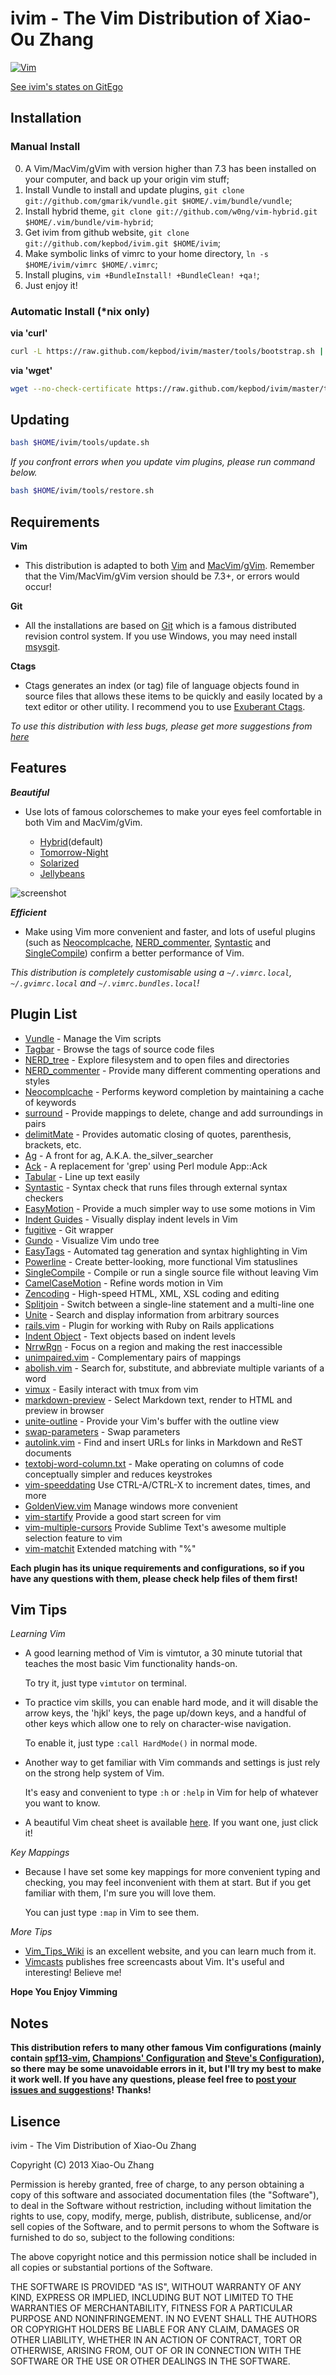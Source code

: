 # ivim - The Vim Distribution of Xiao-Ou Zhang

[![Vim](http://www.vim.org/images/vim_editor.gif)](http://www.vim.org/)

[See ivim's states on GitEgo](http://gitego.com/kepbod/ivim#watchers?interval=by_day)

## Installation

### Manual Install

0. A Vim/MacVim/gVim with version higher than 7.3 has been installed on your computer, and back up your origin vim stuff;
1. Install Vundle to install and update plugins, `git clone git://github.com/gmarik/vundle.git $HOME/.vim/bundle/vundle`;
2. Install hybrid theme, `git clone git://github.com/w0ng/vim-hybrid.git $HOME/.vim/bundle/vim-hybrid`;
3. Get ivim from github website, `git clone git://github.com/kepbod/ivim.git $HOME/ivim`;
4. Make symbolic links of vimrc to your home directory, `ln -s $HOME/ivim/vimrc $HOME/.vimrc`;
5. Install plugins, `vim +BundleInstall! +BundleClean! +qa!`;
6. Just enjoy it!

### Automatic Install (*nix only)

**via 'curl'**

```bash
curl -L https://raw.github.com/kepbod/ivim/master/tools/bootstrap.sh | bash
```

**via 'wget'**

```bash
wget --no-check-certificate https://raw.github.com/kepbod/ivim/master/tools/bootstrap.sh -O - | bash
```

## Updating

```bash
bash $HOME/ivim/tools/update.sh
```

*If you confront errors when you update vim plugins, please run command below.*

```bash
bash $HOME/ivim/tools/restore.sh
```

## Requirements

**Vim**

 * This distribution is adapted to both [Vim](http://www.vim.org/download.php) and [MacVim](http://www.vim.org/download.php#mac)/[gVim](http://www.vim.org/download.php#pc). Remember that the Vim/MacVim/gVim version should be 7.3+, or errors would occur!

**Git**

 * All the installations are based on [Git](http://git-scm.com/) which is a famous distributed revision control system. If you use Windows, you may need install [msysgit](http://msysgit.github.com//).

**Ctags**

 * Ctags generates an index (or tag) file of language objects found in source files that allows these items to be quickly and easily located by a text editor or other utility. I recommend you to use [Exuberant Ctags](http://ctags.sourceforge.net/).

*To use this distribution with less bugs, please get more suggestions from [here](https://github.com/kepbod/ivim/wiki/Tips-for-ivim)*

## Features

***Beautiful***

 * Use lots of famous colorschemes to make your eyes feel comfortable in both Vim and MacVim/gVim.

    * [Hybrid](https://github.com/w0ng/vim-hybrid)(default)
    * [Tomorrow-Night](https://github.com/chriskempson/tomorrow-theme)
    * [Solarized](https://github.com/altercation/vim-colors-solarized)
    * [Jellybeans](https://github.com/nanotech/jellybeans.vim)

 ![screenshot](https://lh6.googleusercontent.com/-e-CWpdeh7GA/UJuyYagHmDI/AAAAAAAAAHU/k4hYnUHv2xg/s910/Tooltip_005.png)

***Efficient***

 * Make using Vim more convenient and faster, and lots of useful plugins (such as [Neocomplcache](https://github.com/Shougo/neocomplcache), [NERD_commenter](https://github.com/scrooloose/nerdcommenter), [Syntastic](https://github.com/scrooloose/syntastic) and [SingleCompile](https://github.com/xuhdev/SingleCompile)) confirm a better performance of Vim.

*This distribution is completely customisable using a `~/.vimrc.local`, `~/.gvimrc.local` and `~/.vimrc.bundles.local`!*

## Plugin List

 * [Vundle](https://github.com/gmarik/vundle) - Manage the Vim scripts
 * [Tagbar](https://github.com/majutsushi/tagbar) - Browse the tags of source code files
 * [NERD_tree](https://github.com/scrooloose/nerdtree) - Explore filesystem and to open files and directories
 * [NERD_commenter](https://github.com/scrooloose/nerdcommenter) - Provide many different commenting operations and styles
 * [Neocomplcache](https://github.com/Shougo/neocomplcache) - Performs keyword completion by maintaining a cache of keywords
 * [surround](https://github.com/tpope/vim-surround) - Provide mappings to delete, change and add surroundings in pairs
 * [delimitMate](https://github.com/Raimondi/delimitMate) - Provides automatic closing of quotes, parenthesis, brackets, etc.
 * [Ag](https://github.com/rking/ag.vim) - A front for ag, A.K.A. the_silver_searcher
 * [Ack](https://github.com/mileszs/ack.vim) - A replacement for 'grep' using Perl module App::Ack
 * [Tabular](https://github.com/nathanaelkane/vim-indent-guides) - Line up text easily
 * [Syntastic](https://github.com/scrooloose/syntastic) - Syntax check that runs files through external syntax checkers
 * [EasyMotion](https://github.com/Lokaltog/vim-easymotion) - Provide a much simpler way to use some motions in Vim
 * [Indent Guides](https://github.com/mutewinter/vim-indent-guides) - Visually display indent levels in Vim
 * [fugitive](https://github.com/tpope/vim-fugitive) - Git wrapper
 * [Gundo](https://github.com/sjl/gundo.vim) - Visualize Vim undo tree
 * [EasyTags](https://github.com/xolox/vim-easytags) - Automated tag generation and syntax highlighting in Vim
 * [Powerline](https://github.com/Lokaltog/powerline) - Create better-looking, more functional Vim statuslines
 * [SingleCompile](https://github.com/xuhdev/SingleCompile) - Compile or run a single source file without leaving Vim
 * [CamelCaseMotion](https://github.com/bkad/CamelCaseMotion) - Refine words motion in Vim
 * [Zencoding](https://github.com/mattn/zencoding-vim) - High-speed HTML, XML, XSL coding and editing
 * [Splitjoin](https://github.com/AndrewRadev/splitjoin.vim) - Switch between a single-line statement and a multi-line one
 * [Unite](https://github.com/Shougo/unite.vim) - Search and display information from arbitrary sources
 * [rails.vim](https://github.com/tpope/vim-rails) - Plugin for working with Ruby on Rails applications
 * [Indent Object](https://github.com/michaeljsmith/vim-indent-object) - Text objects based on indent levels
 * [NrrwRgn](https://github.com/chrisbra/NrrwRgn) - Focus on a region and making the rest inaccessible
 * [unimpaired.vim](https://github.com/tpope/vim-unimpaired) - Complementary pairs of mappings
 * [abolish.vim](https://github.com/tpope/vim-abolish) - Search for, substitute, and abbreviate multiple variants of a word
 * [vimux](https://github.com/benmills/vimux) - Easily interact with tmux from vim
 * [markdown-preview](https://github.com/swaroopch/vim-markdown-preview) - Select Markdown text, render to HTML and preview in browser
 * [unite-outline](https://github.com/h1mesuke/unite-outline) - Provide your Vim's buffer with the outline view
 * [swap-parameters](https://github.com/mutewinter/swap-parameters) - Swap parameters
 * [autolink.vim](https://github.com/sampsyo/autolink.vim) - Find and insert URLs for links in Markdown and ReST documents
 * [textobj-word-column.txt](https://github.com/coderifous/textobj-word-column.vim) - Make operating on columns of code conceptually simpler and reduces keystrokes
 * [vim-speeddating](https://github.com/tpope/vim-speeddating) Use CTRL-A/CTRL-X to increment dates, times, and more
 * [GoldenView.vim](https://github.com/zhaocai/GoldenView.Vim) Manage windows more convenient
 * [vim-startify](https://github.com/mhinz/vim-startify) Provide a good start screen for vim
 * [vim-multiple-cursors](https://github.com/terryma/vim-multiple-cursors) Provide Sublime Text's awesome multiple selection feature to vim
 * [vim-matchit](https://github.com/tsaleh/vim-matchit) Extended matching with "%"

**Each plugin has its unique requirements and configurations, so if you have any questions with them, please check help files of them first!**

## Vim Tips

*Learning Vim*

* A good learning method of Vim is vimtutor, a 30 minute tutorial that teaches the most basic Vim functionality hands-on.

    To try it, just type `vimtutor` on terminal.

* To practice vim skills, you can enable hard mode, and it will disable the arrow keys, the 'hjkl' keys, the page up/down keys, and a handful of other keys which allow one to rely on character-wise navigation.

    To enable it, just type `:call HardMode()` in normal mode.

* Another way to get familiar with Vim commands and settings is just rely on the strong help system of Vim.

    It's easy and convenient to type `:h` or `:help` in Vim for help of whatever you want to know.

* A beautiful Vim cheat sheet is available [here](http://michael.peopleofhonoronly.com/vim/). If you want one, just click it!

*Key Mappings*

* Because I have set some key mappings for more convenient typing and checking, you may feel inconvenient with them at start. But if you get familiar with them, I'm sure you will love them.

    You can just type `:map` in Vim to see them.

*More Tips*

* [Vim_Tips_Wiki](http://vim.wikia.com/wiki/Vim_Tips_Wiki) is an excellent website, and you can learn much from it.
* [Vimcasts](http://vimcasts.org) publishes free screencasts about Vim. It's useful and interesting! Believe me!

**Hope You Enjoy Vimming**

## Notes

**This distribution refers to many other famous Vim configurations (mainly contain [spf13-vim](https://github.com/spf13/spf13-vim), [Champions' Configuration](https://github.com/mutewinter/dot_vim) and [Steve's Configuration](https://github.com/sjl/dotfiles/tree/master/vim)), so there may be some unavoidable errors in it, but I'll try my best to make it work well. If you have any questions, please feel free to [post your issues and suggestions](https://github.com/kepbod/ivim/issues)! Thanks!**

## Lisence

ivim - The Vim Distribution of Xiao-Ou Zhang

Copyright (C) 2013 Xiao-Ou Zhang

Permission is hereby granted, free of charge, to any person obtaining
a copy of this software and associated documentation files (the "Software"),
to deal in the Software without restriction, including without limitation
the rights to use, copy, modify, merge, publish, distribute, sublicense,
and/or sell copies of the Software, and to permit persons to whom the 
Software is furnished to do so, subject to the following conditions:

The above copyright notice and this permission notice shall be included
in all copies or substantial portions of the Software.

THE SOFTWARE IS PROVIDED "AS IS", WITHOUT WARRANTY OF ANY KIND,
EXPRESS OR IMPLIED, INCLUDING BUT NOT LIMITED TO THE WARRANTIES
OF MERCHANTABILITY, FITNESS FOR A PARTICULAR PURPOSE AND NONINFRINGEMENT.
IN NO EVENT SHALL THE AUTHORS OR COPYRIGHT HOLDERS BE LIABLE FOR ANY CLAIM,
DAMAGES OR OTHER LIABILITY, WHETHER IN AN ACTION OF CONTRACT,
TORT OR OTHERWISE, ARISING FROM, OUT OF OR IN CONNECTION WITH THE SOFTWARE
OR THE USE OR OTHER DEALINGS IN THE SOFTWARE.


